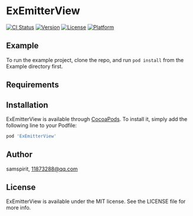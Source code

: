 # ExEmitterView

[![CI Status](https://img.shields.io/travis/samspirit/ExEmitterView.svg?style=flat)](https://travis-ci.org/samspirit/ExEmitterView)
[![Version](https://img.shields.io/cocoapods/v/ExEmitterView.svg?style=flat)](https://cocoapods.org/pods/ExEmitterView)
[![License](https://img.shields.io/cocoapods/l/ExEmitterView.svg?style=flat)](https://cocoapods.org/pods/ExEmitterView)
[![Platform](https://img.shields.io/cocoapods/p/ExEmitterView.svg?style=flat)](https://cocoapods.org/pods/ExEmitterView)

## Example

To run the example project, clone the repo, and run `pod install` from the Example directory first.

## Requirements

## Installation

ExEmitterView is available through [CocoaPods](https://cocoapods.org). To install
it, simply add the following line to your Podfile:

```ruby
pod 'ExEmitterView'
```

## Author

samspirit, 11873288@qq.com

## License

ExEmitterView is available under the MIT license. See the LICENSE file for more info.

